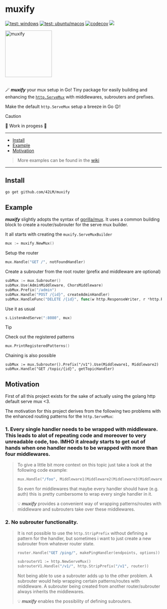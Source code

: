 # muxify
[![test: windows](https://github.com/42LM/muxify/actions/workflows/test-windows.yaml/badge.svg)](https://github.com/42LM/muxify/actions/workflows/test-windows.yaml)
[![test: ubuntu/macos](https://github.com/42LM/muxify/actions/workflows/test-ubuntu-macos.yaml/badge.svg)](https://github.com/42LM/muxify/actions/workflows/test-ubuntu-macos.yaml)
[![codecov](https://codecov.io/gh/42LM/muxify/graph/badge.svg?token=6CIY6SU7MJ)](https://codecov.io/gh/42LM/muxify)
[![](https://godoc.org/github.com/42LM/muxify?status.svg)](http://godoc.org/github.com/42LM/muxify)

<img width="150" alt="muxify" src="https://github.com/user-attachments/assets/5b1d6123-55c9-4e3f-81ee-51ffbea3f9d5" />
<br>
<br>

🪄 _**muxify**_ your mux setup in Go! Tiny package for easily building and enhancing the [`http.ServeMux`](https://pkg.go.dev/net/http#ServeMux) with middlewares, subrouters and prefixes.

Make the default `http.ServeMux` setup a breeze in Go 😌!

> [!CAUTION]
> 🚧 Work in progess 🚧

---

* [Install](#install)
* [Example](#example)
* [Motivation](#motivation)

> More examples can be found in the [wiki](https://github.com/42LM/muxify/wiki/Examples)

---

## Install
```sh
go get github.com/42LM/muxify
```

## Example
_**muxify**_ slightly adopts the syntax of [gorilla/mux](https://github.com/gorilla/mux).
It uses a common building block to create a router/subrouter for the serve mux builder.

It all starts with creating the `muxify.ServeMuxBuilder`
```go
mux := muxify.NewMux()
```

Setup the router
```go
mux.Handle("GET /", notFoundHandler)
```

Create a subrouter from the root router (prefix and middleware are optional)
```go
subMux := mux.Subrouter()
subMux.Use(AdminMiddleware, ChorsMiddleware)
subMux.Prefix("/admin")
subMux.Handle("POST /{id}", createAdminHandler)
subMux.HandleFunc("DELETE /{id}", func(w http.ResponseWriter, r *http.Request) { w.Write("DELETE") })
```

Use it as usual
```go
s.ListenAndServe(":8080", mux)
```

> [!TIP]
> Check out the registered patterns
> ```go
> mux.PrintRegisteredPatterns()
> ```
>
> Chaining is also possible
> ```
> subMux := mux.Subrouter().Prefix("/v1").Use(Middleware1, Middleware2)
> subMux.Handle("GET /topic/{id}", getTopicHandler)
> ```

## Motivation
First of all this project exists for the sake of actually using the golang http default serve mux <3.

The motivation for this project derives from the following two problems with the enhanced routing patterns for the `http.ServeMux`:

### 1. Every single handler needs to be wrapped with middleware. This leads to alot of repeating code and moreover to very unreadable code, too. IMHO it already starts to get out of hands when one handler needs to be wrapped with more than four middlewares.

> To give a little bit more context on this topic just take a look at the following code example:
> ```go
> mux.Handle("/foo", Middleware1(Middleware2(Middleware3(Middleware4(Middleware5(Middleware6(fooHandler)))))))
> ```
> So even for middlewares that maybe every handler should have (e.g. auth) this is pretty cumbersome to wrap every single handler in it.
>
> 💡 _**muxify**_ provides a convenient way of wrapping patterns/routes with middleware and subrouters take over these middlewares.

### 2. No subrouter functionality.

> It is not possible to use the `http.StripPrefix` without defining a pattern for the handler, but sometimes i want to just create a new subrouter from whatever router state.
>```go
> router.Handle("GET /ping/", makePingHandler(endpoints, options))
>
> subrouterV1 := http.NewServeMux()
> subrouterV1.Handle("/v1/", http.StripPrefix("/v1", router))
> ```
> Not being able to use a subrouter adds up to the other problem.
> A subrouter would help wrapping certain patterns/routes with middleware. A subrouter being created from another router/subrouter always inherits the middlewares.
>
> 💡 _**muxify**_ enables the possibility of defining subrouters.
